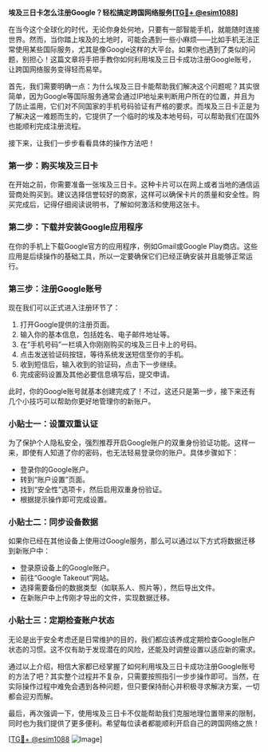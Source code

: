 **埃及三日卡怎么注册Google？轻松搞定跨国网络服务[[TG💪+ @esim1088](https://t.me/s/esim1088)]**

在当今这个全球化的时代，无论你身处何地，只要有一部智能手机，就能随时连接世界。然而，当你踏上埃及的土地时，可能会遇到一些小麻烦——比如手机无法正常使用某些国际服务，尤其是像Google这样的大平台。如果你也遇到了类似的问题，别担心！这篇文章将手把手教你如何利用埃及三日卡成功注册Google账号，让跨国网络服务变得轻而易举。

首先，我们需要明确一点：为什么埃及三日卡能帮助我们解决这个问题呢？其实很简单，因为Google等国际服务通常会通过IP地址来判断用户所在的位置，并且为了防止滥用，它们对不同国家的手机号码验证有严格的要求。而埃及三日卡正是为了解决这一难题而生的，它提供了一个临时的埃及本地号码，可以帮助我们在国外也能顺利完成注册流程。

接下来，让我们一步步看看具体的操作方法吧！

### 第一步：购买埃及三日卡

在开始之前，你需要准备一张埃及三日卡。这种卡片可以在网上或者当地的通信运营商处购买到。建议选择信誉较好的商家，这样可以确保卡片的质量和安全性。购买完成后，记得仔细阅读说明书，了解如何激活和使用这张卡。

### 第二步：下载并安装Google应用程序

在你的手机上下载Google官方的应用程序，例如Gmail或Google Play商店。这些应用是后续操作的基础工具，所以一定要确保它们已经正确安装并且能够正常运行。

### 第三步：注册Google账号

现在我们可以正式进入注册环节了：

1. 打开Google提供的注册页面。
2. 输入你的基本信息，包括姓名、电子邮件地址等。
3. 在“手机号码”一栏填入你刚刚购买的埃及三日卡上的号码。
4. 点击发送验证码按钮，等待系统发送短信至你的手机。
5. 收到短信后，输入收到的验证码，点击下一步继续。
6. 完成密码设置及其他必要信息填写后，提交申请。

此时，你的Google账号就基本创建完成了！不过，这还只是第一步，接下来还有几个小技巧可以帮助你更好地管理你的新账户。

### 小贴士一：设置双重认证

为了保护个人隐私安全，强烈推荐开启Google账户的双重身份验证功能。这样一来，即使有人知道了你的密码，也无法轻易登录你的账户。具体步骤如下：
- 登录你的Google账户。
- 转到“账户设置”页面。
- 找到“安全性”选项卡，然后启用双重身份验证。
- 根据提示操作即可完成设置。

### 小贴士二：同步设备数据

如果你已经在其他设备上使用过Google服务，那么可以通过以下方式将数据迁移到新账户中：
- 登录原设备上的Google账户。
- 前往“Google Takeout”网站。
- 选择需要备份的数据类型（如联系人、照片等），然后导出文件。
- 在新账户中上传刚才导出的文件，实现数据迁移。

### 小贴士三：定期检查账户状态

无论是出于安全考虑还是日常维护的目的，我们都应该养成定期检查Google账户状态的习惯。这不仅有助于发现潜在的风险，还能及时调整设置以适应新的需求。

通过以上介绍，相信大家都已经掌握了如何利用埃及三日卡成功注册Google账号的方法了吧？其实整个过程并不复杂，只需要按照指引一步步操作即可。当然，在实际操作过程中难免会遇到各种问题，但只要保持耐心并积极寻求解决方案，一切都会迎刃而解。

最后，再次强调一下，使用埃及三日卡不仅能帮助我们克服地理位置带来的限制，同时也为我们提供了更多便利。希望每位读者都能顺利开启自己的跨国网络之旅！

[[TG💪+ @esim1088](https://t.me/s/esim1088) ![Image](https://i.postimg.cc/4NQfJmqS/Snipaste-2025-05-13-00-14-12.png)]